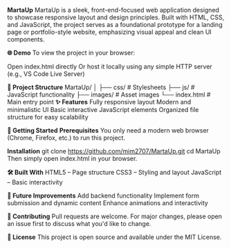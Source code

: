 **MartaUp**
MartaUp is a sleek, front-end-focused web application designed to showcase responsive layout and design principles. Built with HTML, CSS, and JavaScript, the project serves as a foundational prototype for a landing page or portfolio-style website, emphasizing visual appeal and clean UI components.

**🌐 Demo**
To view the project in your browser:

Open index.html directly
Or host it locally using any simple HTTP server (e.g., VS Code Live Server)

**📁 Project Structure**
MartaUp/
│
├── css/          # Stylesheets
├── js/           # JavaScript functionality
├── images/       # Asset images
└── index.html    # Main entry point
**✨ Features**
Fully responsive layout
Modern and minimalistic UI
Basic interactive JavaScript elements
Organized file structure for easy scalability

**🚀 Getting Started**
**Prerequisites**
You only need a modern web browser (Chrome, Firefox, etc.) to run this project.

**Installation**
git clone https://github.com/mim2707/MartaUp.git
cd MartaUp
Then simply open index.html in your browser.

**🛠️ Built With**
HTML5 – Page structure
CSS3 – Styling and layout
JavaScript – Basic interactivity

**📌 Future Improvements**
Add backend functionality
Implement form submission and dynamic content
Enhance animations and interactivity

**🤝 Contributing**
Pull requests are welcome. For major changes, please open an issue first to discuss what you'd like to change.

**📄 License**
This project is open source and available under the MIT License.
